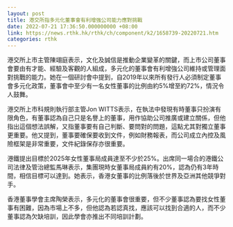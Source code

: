```yaml
---
layout: post
title: 港交所指多元化董事會有利增強公司能力應對挑戰
date: 2022-07-21 17:36:50.000000000 +08:00
link: https://news.rthk.hk/rthk/ch/component/k2/1658739-20220721.htm
categories: rthk
---
```


港交所上市主管陳翊庭表示，文化及誠信是推動企業變革的關鍵，而上市公司董事會要由有才能、經驗及客觀的人組成，多元化的董事會有利增強公司維持或管理面對挑戰的能力。她在一個研討會中提到，自2019年以來所有發行人必須制定董事會多元化政策，董事會中至少有一名女性董事的比例由約5%增至約72%，情況令人鼓舞。

港交所上市科規則執行部主管Jon WITTS表示，在執法中發現有時董事只扮演有限角色，有董事認為自己只是名譽上的董事，用作協助公司推廣或建立關係，但他指出這個想法誤解，又指董事要有自己判斷、要問對的問題，這點尤其對獨立董事更重要。他又提到，董事要確保要收到文件，例如財務報表，而公司成立內控及風險框架是非常重要，文件紀錄保存亦很重要。

港鐵提出目標於2025年女性董事局成員達至不少於25%。出席同一場合的港鐵公司法律及管治總監馬琳表示，集團現時女董事局成員約有20%，認為仍有3年時間，相信目標可以達到。她表示，香港女董事的比例落後於世界及亞洲其他競爭對手。

香港董事學會主席陶榮表示，多元化的董事會很重要，但不少董事認為要找女性董事有困難，因為市場上不多，但他認為若認真找，應該可以找到合適的人，而不少董事認為欠缺培訓，因此學會亦推出不同培訓計劃。
